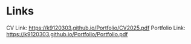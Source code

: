 # Links
CV Link: https://k9120303.github.io/Portfolio/CV2025.pdf
Portfolio Link: https://k9120303.github.io/Portfolio/Portfolio.pdf
